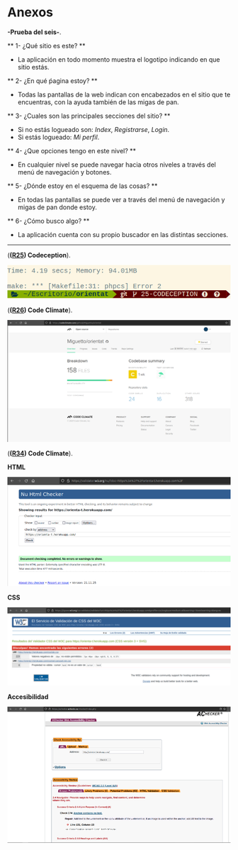 # Anexos

**-Prueba del seis-**.

** 1- ¿Qué sitio es este? **
- La aplicación en todo momento muestra el logotipo indicando en que sitio estás.

** 2- ¿En qué ṕagina estoy? **
- Todas las pantallas de la web indican con encabezados en el sitio que te encuentras, con la ayuda también de las migas de pan.

** 3- ¿Cuales son las principales secciones del sitio? **
- Si no estás logueado son: *Index*, *Registrarse*, *Login*.
- Si estás logueado: *Mi perfil*.

** 4- ¿Que opciones tengo en este nivel? **
- En cualquier nivel se puede navegar hacia otros niveles a través del menú de navegación y botones.

** 5- ¿Dónde estoy en el esquema de las cosas? **
- En todas las pantallas se puede ver a través del menú de navegación y migas de pan donde estoy.

** 6- ¿Cómo busco algo? **
- La aplicación cuenta con su propio buscador en las distintas secciones.

---

(**([R25](https://github.com/Miguetto/orientat/issues/25)) Codeception**).

![Pruebas Codeception](images/anexos/codeception.png)

(**([R26](https://github.com/Miguetto/orientat/issues/26)) Code Climate**).

![Pruebas Codeclimate](images/anexos/codeclimate.png)

(**([R34](https://github.com/Miguetto/orientat/issues/34)) Code Climate**).

**HTML**

![Validación HTML](images/anexos/validacionhtml.png)

**CSS**

![Validación CSS](images/anexos/validacioncss.png)

**Accesibilidad**

![Validación accesibilidad](images/anexos/validacionacc.png)










